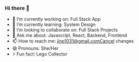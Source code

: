 ### Hi there 👋


- 🔭 I’m currently working on: Full Stack App
- 🌱 I’m currently learning: System Design
- 👯 I’m looking to collaborate on: Full Stack Projects
- 💬 Ask me about: Javascript, React, Backend, Frontend
- 📫 How to reach me: jinp1031@gmail.comCancel changes
- 😄 Pronouns: She/Her
- ⚡ Fun fact: Lego Collector
